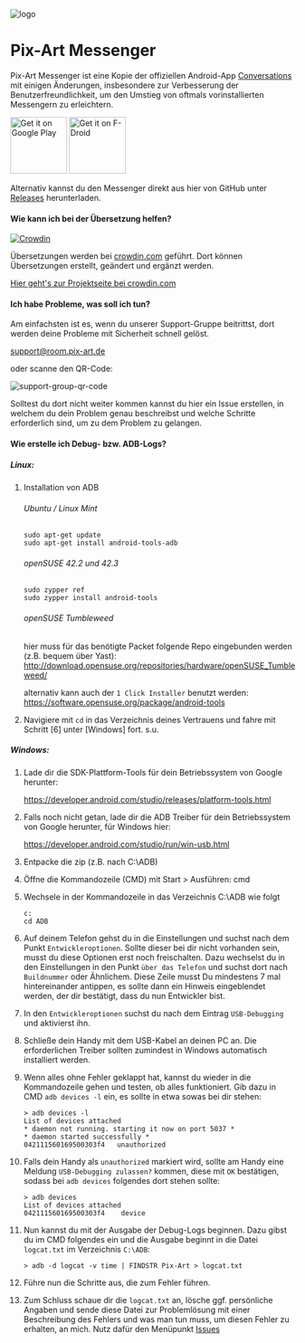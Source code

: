 ![logo](/art/icon.png) 
# Pix-Art Messenger

Pix-Art Messenger ist eine Kopie der offiziellen Android-App [Conversations](https://github.com/siacs/Conversations) mit einigen Änderungen, insbesondere zur Verbesserung der Benutzerfreundlichkeit, um den Umstieg von oftmals vorinstallierten Messengern zu erleichtern.

<a href='https://play.google.com/store/apps/details?id=de.pixart.messenger'><img alt='Get it on Google Play' src='https://play.google.com/intl/en_us/badges/images/generic/en_badge_web_generic.png' height="100"/></a> <a href="https://f-droid.org/app/de.pixart.messenger"><img src="https://f-droid.org/badge/get-it-on.png" alt="Get it on F-Droid" height="100"></a>

Alternativ kannst du den Messenger direkt aus hier von GitHub unter [Releases](https://github.com/kriztan/Pix-Art-Messenger/releases/latest) herunterladen.

#### Wie kann ich bei der Übersetzung helfen?
[![Crowdin](https://d322cqt584bo4o.cloudfront.net/pix-art-messenger/localized.svg)](https://crowdin.com/project/pix-art-messenger)

Übersetzungen werden bei [crowdin.com](https://crowdin.com/project/pix-art-messenger) geführt. Dort können Übersetzungen erstellt, geändert und ergänzt werden.

[Hier geht's zur Projektseite bei crowdin.com](https://crowdin.com/project/pix-art-messenger/invite?d=75l6j4k6k6k523f4j4m4e473u663d3m4p4t4q4)

#### Ich habe Probleme, was soll ich tun?
Am einfachsten ist es, wenn du unserer Support-Gruppe beitrittst, dort werden deine Probleme mit Sicherheit schnell gelöst. 

[support@room.pix-art.de](https://jabber.pix-art.de/j/suport@room.pix-art.de?join) 

oder scanne den QR-Code:

![support-group-qr-code](art/qr-code_suport_small.png)

Solltest du dort nicht weiter kommen kannst du hier ein Issue erstellen, in welchem du dein Problem genau beschreibst und welche Schritte erforderlich sind, um zu dem Problem zu gelangen. 

#### Wie erstelle ich Debug- bzw. ADB-Logs?

##### Linux:

1. Installation von ADB
    ###### Ubuntu / Linux Mint
    ```
    sudo apt-get update
    sudo apt-get install android-tools-adb
    ```
    ###### openSUSE 42.2 und 42.3
    ```
    sudo zypper ref
    sudo zypper install android-tools
    ```
    ###### openSUSE Tumbleweed
    hier muss für das benötigte Packet folgende Repo eingebunden werden (z.B. bequem über Yast):
    http://download.opensuse.org/repositories/hardware/openSUSE_Tumbleweed/
    
    alternativ kann auch der `1 Click Installer` benutzt werden:    
    https://software.opensuse.org/package/android-tools
    
2. Navigiere mit `cd` in das Verzeichnis deines Vertrauens und fahre mit Schritt [6] unter [Windows] fort. s.u.

##### Windows:

1. Lade dir die SDK-Plattform-Tools für dein Betriebssystem von Google herunter:
    
    https://developer.android.com/studio/releases/platform-tools.html    
2. Falls noch nicht getan, lade dir die ADB Treiber für dein Betriebssystem von Google herunter, für Windows hier:
    
    https://developer.android.com/studio/run/win-usb.html
3. Entpacke die zip (z.B. nach C:\ADB\)
4. Öffne die Kommandozeile (CMD) mit Start > Ausführen: cmd
5. Wechsele in der Kommandozeile in das Verzeichnis C:\ADB wie folgt 
    ```
    c:
    cd ADB
    ``` 
6. Auf deinem Telefon gehst du in die Einstellungen und suchst nach dem Punkt `Entwickleroptionen`. Sollte dieser bei dir nicht vorhanden sein, musst du diese Optionen erst noch freischalten. Dazu wechselst du in den Einstellungen in den Punkt `über das Telefon` und suchst dort nach `Buildnummer` oder Ähnlichem. Diese Zeile musst Du mindestens 7 mal hintereinander antippen, es sollte dann ein Hinweis eingeblendet werden, der dir bestätigt, dass du nun Entwickler bist.
7. In den `Entwickleroptionen` suchst du nach dem Eintrag `USB-Debugging` und aktivierst ihn.
8. Schließe dein Handy mit dem USB-Kabel an deinen PC an. Die erforderlichen Treiber sollten zumindest in Windows automatisch installiert werden.
9. Wenn alles ohne Fehler geklappt hat, kannst du wieder in die Kommandozeile gehen und testen, ob alles funktioniert. Gib dazu in CMD `adb devices -l` ein, es sollte in etwa sowas bei dir stehen:
    ```
    > adb devices -l
    List of devices attached
    * daemon not running. starting it now on port 5037 *
    * daemon started successfully *
    042111560169500303f4   unauthorized
    ```
10. Falls dein Handy als `unauthorized` markiert wird, sollte am Handy eine Meldung `USB-Debugging zulassen?` kommen, diese mit `OK` bestätigen, sodass bei `adb devices` folgendes dort stehen sollte:
    ```
    > adb devices
    List of devices attached 
    042111560169500303f4    device
    ```   
11. Nun kannst du mit der Ausgabe der Debug-Logs beginnen. Dazu gibst du im CMD folgendes ein und die Ausgabe beginnt in die Datei `logcat.txt` im Verzeichnis `C:\ADB`:
    ```
    > adb -d logcat -v time | FINDSTR Pix-Art > logcat.txt
    ``` 
12. Führe nun die Schritte aus, die zum Fehler führen.

13. Zum Schluss schaue dir die `logcat.txt` an, lösche ggf. persönliche Angaben und sende diese Datei zur Problemlösung mit einer Beschreibung des Fehlers und was man tun muss, um diesen Fehler zu erhalten, an mich. Nutz dafür den Menüpunkt [Issues](https://github.com/kriztan/Pix-Art-Messenger/issues)
